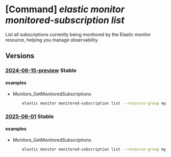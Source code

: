 # [Command] _elastic monitor monitored-subscription list_

List all subscriptions currently being monitored by the Elastic monitor resource, helping you manage observability.

## Versions

### [2024-06-15-preview](/Resources/mgmt-plane/L3N1YnNjcmlwdGlvbnMve30vcmVzb3VyY2Vncm91cHMve30vcHJvdmlkZXJzL21pY3Jvc29mdC5lbGFzdGljL21vbml0b3JzL3t9L21vbml0b3JlZHN1YnNjcmlwdGlvbnM=/2024-06-15-preview.xml) **Stable**

<!-- mgmt-plane /subscriptions/{}/resourcegroups/{}/providers/microsoft.elastic/monitors/{}/monitoredsubscriptions 2024-06-15-preview -->

#### examples

- Monitors_GetMonitoredSubscriptions
    ```bash
        elastic monitor monitored-subscription list --resource-group myResourceGroup --monitor-name myMonitor
    ```

### [2025-06-01](/Resources/mgmt-plane/L3N1YnNjcmlwdGlvbnMve30vcmVzb3VyY2Vncm91cHMve30vcHJvdmlkZXJzL21pY3Jvc29mdC5lbGFzdGljL21vbml0b3JzL3t9L21vbml0b3JlZHN1YnNjcmlwdGlvbnM=/2025-06-01.xml) **Stable**

<!-- mgmt-plane /subscriptions/{}/resourcegroups/{}/providers/microsoft.elastic/monitors/{}/monitoredsubscriptions 2025-06-01 -->

#### examples

- Monitors_GetMonitoredSubscriptions
    ```bash
        elastic monitor monitored-subscription list --resource-group myResourceGroup --monitor-name myMonitor
    ```
